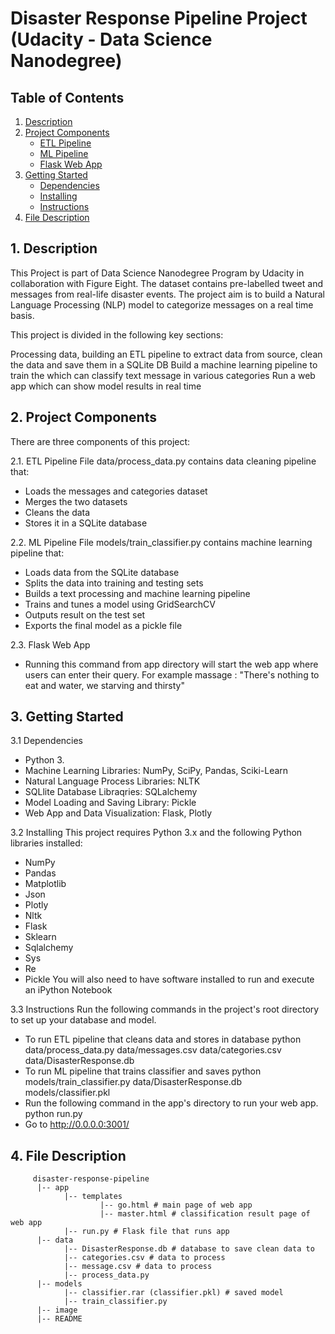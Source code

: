 # Disaster Response Pipeline Project (Udacity - Data Science Nanodegree)

## Table of Contents

1. [Description](#description)
2. [Project Components](#project_components)
    - [ETL Pipeline](#etl)
    - [ML Pipeline](#ml_pipeline)
    - [Flask Web App](#flask)
3. [Getting Started](#getting_started)
    - [Dependencies](#dependencies)
    - [Installing](#installing)
    - [Instructions](#instructions)
4. [File Description](#file)


<a name="description"></a>
## 1. Description
This Project is part of Data Science Nanodegree Program by Udacity in collaboration with Figure Eight. The dataset contains pre-labelled tweet and messages from real-life disaster events. The project aim is to build a Natural Language Processing (NLP) model to categorize messages on a real time basis.

This project is divided in the following key sections:

Processing data, building an ETL pipeline to extract data from source, clean the data and save them in a SQLite DB
Build a machine learning pipeline to train the which can classify text message in various categories
Run a web app which can show model results in real time

<a name="project_components"></a>
## 2. Project Components
There are three components of this project:

<a name="etl"></a>
2.1. ETL Pipeline
File data/process_data.py contains data cleaning pipeline that:

- Loads the messages and categories dataset
- Merges the two datasets
- Cleans the data
- Stores it in a SQLite database

<a name="ml_pipeline"></a>
2.2. ML Pipeline
File models/train_classifier.py contains machine learning pipeline that:

- Loads data from the SQLite database
- Splits the data into training and testing sets
- Builds a text processing and machine learning pipeline
- Trains and tunes a model using GridSearchCV
- Outputs result on the test set
- Exports the final model as a pickle file

<a name="flask"></a>
2.3. Flask Web App

- Running this command from app directory will start the web app where users can enter their query. For example massage : "There's nothing to eat and water, we starving and thirsty"

<a name="getting_started"></a>
## 3. Getting Started

<a name="dependencies"></a>
3.1 Dependencies
- Python 3.
- Machine Learning Libraries: NumPy, SciPy, Pandas, Sciki-Learn
- Natural Language Process Libraries: NLTK
- SQLlite Database Libraqries: SQLalchemy
- Model Loading and Saving Library: Pickle
- Web App and Data Visualization: Flask, Plotly

<a name="installing"></a>
3.2 Installing
This project requires Python 3.x and the following Python libraries installed:

- NumPy
- Pandas
- Matplotlib
- Json
- Plotly
- Nltk
- Flask
- Sklearn
- Sqlalchemy
- Sys
- Re
- Pickle
You will also need to have software installed to run and execute an iPython Notebook

<a name="instructions"></a>
3.3 Instructions
Run the following commands in the project's root directory to set up your database and model.

- To run ETL pipeline that cleans data and stores in database python data/process_data.py data/messages.csv data/categories.csv data/DisasterResponse.db
- To run ML pipeline that trains classifier and saves python models/train_classifier.py data/DisasterResponse.db models/classifier.pkl
- Run the following command in the app's directory to run your web app. python run.py
- Go to http://0.0.0.0:3001/

<a name="file"></a>
## 4. File Description

         disaster-response-pipeline
          |-- app
                |-- templates
                        |-- go.html # main page of web app
                        |-- master.html # classification result page of web app
                |-- run.py # Flask file that runs app
          |-- data                
                |-- DisasterResponse.db # database to save clean data to
                |-- categories.csv # data to process 
                |-- message.csv # data to process
                |-- process_data.py
          |-- models
                |-- classifier.rar (classifier.pkl) # saved model 
                |-- train_classifier.py
          |-- image     
          |-- README
